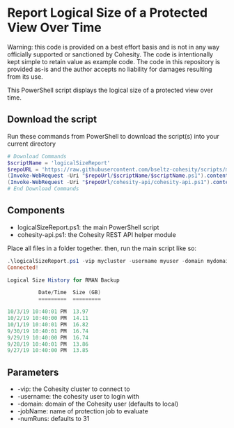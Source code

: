 # Report Logical Size of a Protected View Over Time

Warning: this code is provided on a best effort basis and is not in any way officially supported or sanctioned by Cohesity. The code is intentionally kept simple to retain value as example code. The code in this repository is provided as-is and the author accepts no liability for damages resulting from its use.

This PowerShell script displays the logical size of a protected view over time.

## Download the script

Run these commands from PowerShell to download the script(s) into your current directory

```powershell
# Download Commands
$scriptName = 'logicalSizeReport'
$repoURL = 'https://raw.githubusercontent.com/bseltz-cohesity/scripts/master/powershell'
(Invoke-WebRequest -Uri "$repoUrl/$scriptName/$scriptName.ps1").content | Out-File "$scriptName.ps1"; (Get-Content "$scriptName.ps1") | Set-Content "$scriptName.ps1"
(Invoke-WebRequest -Uri "$repoUrl/cohesity-api/cohesity-api.ps1").content | Out-File cohesity-api.ps1; (Get-Content cohesity-api.ps1) | Set-Content cohesity-api.ps1
# End Download Commands
```

## Components

* logicalSizeReport.ps1: the main PowerShell script
* cohesity-api.ps1: the Cohesity REST API helper module

Place all files in a folder together. then, run the main script like so:

```powershell
.\logicalSizeReport.ps1 -vip mycluster -username myuser -domain mydomain.net -jobName 'RMAN Dump' -numRuns 7
Connected!

Logical Size History for RMAN Backup

          Date/Time  Size (GB)
          =========  =========

10/3/19 10:40:01 PM  13.97
10/2/19 10:40:00 PM  14.11
10/1/19 10:40:01 PM  16.82
9/30/19 10:40:01 PM  16.74
9/29/19 10:40:00 PM  16.74
9/28/19 10:40:01 PM  13.86
9/27/19 10:40:00 PM  13.85

```

## Parameters

* -vip: the Cohesity cluster to connect to
* -username: the cohesity user to login with
* -domain: domain of the Cohesity user (defaults to local)
* -jobName: name of protection job to evaluate
* -numRuns: defaults to 31
